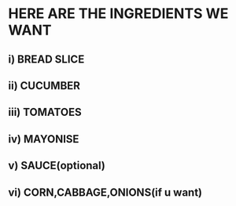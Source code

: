 # HERE ARE THE INGREDIENTS WE WANT 
 ## i) BREAD SLICE
 ##  ii) CUCUMBER
 ## iii) TOMATOES
 ## iv) MAYONISE
 ##  v) SAUCE(optional)
 ##  vi) CORN,CABBAGE,ONIONS(if u want) 
